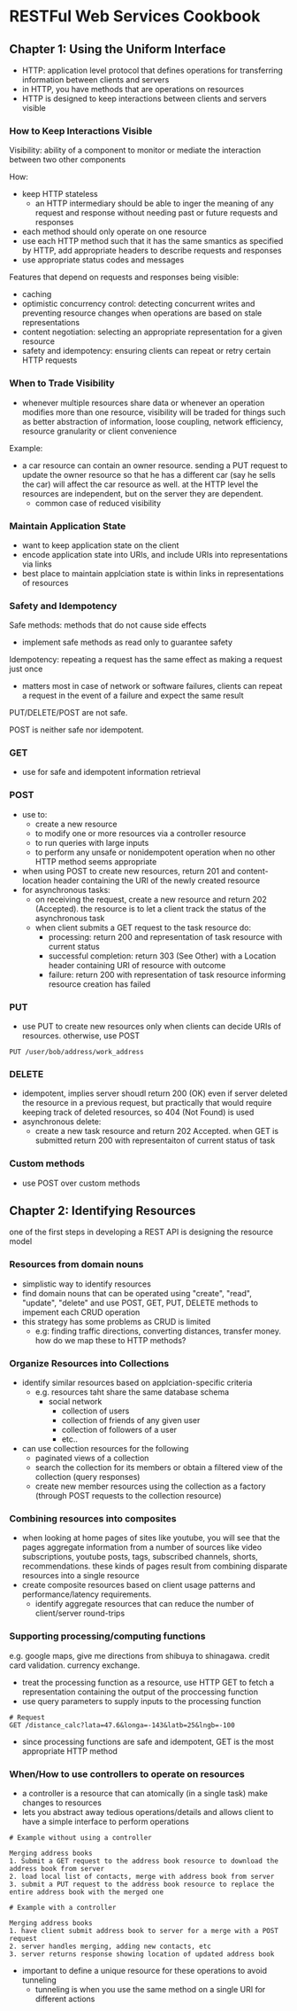 # RESTFul Web Services Cookbook

## Chapter 1: Using the Uniform Interface

- HTTP: application level protocol that defines operations for transferring information between clients and servers
- in HTTP, you have methods that are operations on resources
- HTTP is designed to keep interactions between clients and servers visible

### How to Keep Interactions Visible

Visibility: ability of a component to monitor or mediate the interaction between two other components

How:
- keep HTTP stateless
    - an HTTP intermediary should be able to inger the meaning of any request and response without needing past or future requests and responses
- each method should only operate on one resource
- use each HTTP method such that it has the same smantics as specified by HTTP, add appropriate headers to describe requests and responses
- use appropriate status codes and messages

Features that depend on requests and responses being visible:
- caching
- optimistic concurrency control: detecting concurrent writes and preventing resource changes when operations are based on stale representations
- content negotiation: selecting an appropriate representation for a given resource
- safety and idempotency: ensuring clients can repeat or retry certain HTTP requests

### When to Trade Visibility

- whenever multiple resources share data or whenever an operation modifies more than one resource, visibility will be traded for things such as better abstraction of information, loose coupling, network efficiency, resource granularity or client convenience

Example:
- a car resource can contain an owner resource. sending a PUT request to update the owner resource so that he has a different car (say he sells the car) will affect the car resource as well. at the HTTP level the resources are independent, but on the server they are dependent.
    - common case of reduced visibility

### Maintain Application State

- want to keep application state on the client
- encode application state into URIs, and include URIs into representations via links
- best place to maintain applciation state is within links in representations of resources

### Safety and Idempotency

Safe methods: methods that do not cause side effects
- implement safe methods as read only to guarantee safety

Idempotency: repeating a request has the same effect as making a request just once
- matters most in case of network or software failures, clients can repeat a request in the event of a failure and expect the same result 

PUT/DELETE/POST are not safe.

POST is neither safe nor idempotent.

### GET
- use for safe and idempotent information retrieval

### POST
- use to:
    - create a new resource
    - to modify one or more resources via a controller resource
    - to run queries with large inputs
    - to perform any unsafe or nonidempotent operation when no other HTTP method seems appropriate
- when using POST to create new resources, return 201 and content-location header containing the URI of the newly created resource
- for asynchronous tasks:
    - on receiving the request, create a new resource and return 202 (Accepted). the resource is to let a client track the status of the asynchronous task
    - when client submits a GET request to the task resource do:
        - processing: return 200 and representation of task resource with current status
        - successful completion: return 303 (See Other) with a Location header containing URI of resource with outcome
        - failure: return 200 with representation of task resource informing resource creation has failed

### PUT
- use PUT to create new resources only when clients can decide URIs of resources. otherwise, use POST

```
PUT /user/bob/address/work_address
```

### DELETE 
- idempotent, implies server shoudl return 200 (OK) even if server deleted the resource in a previous request, but practically that would require keeping track of deleted resources, so 404 (Not Found) is used
- asynchronous delete:
    - create a new task resource and return 202 Accepted. when GET is submitted return 200 with representaiton of current status of task

### Custom methods

- use POST over custom methods

## Chapter 2: Identifying Resources

one of the first steps in developing a REST API is designing the resource model

### Resources from domain nouns

- simplistic way to identify resources
- find domain nouns that can be operated using "create", "read", "update", "delete" and use POST, GET, PUT, DELETE methods to impement each CRUD operation
- this strategy has some problems as CRUD is limited
    - e.g: finding traffic directions, converting distances, transfer money. how do we map these to HTTP methods?

### Organize Resources into Collections

- identify similar resources based on applciation-specific criteria
    - e.g. resources taht share the same database schema
        - social network
            - collection of users
            - collection of friends of any given user
            - collection of followers of a user
            - etc..
- can use collection resources for the following
    - paginated views of a collection
    - search the collection for its members or obtain a filtered view of the collection (query responses)
    - create new member resources using the collection as a factory (through POST requests to the collection resource)

### Combining resources into composites

- when looking at home pages of sites like youtube, you will see that the pages aggregate information from a number of sources like video subscriptions, youtube posts, tags, subscribed channels, shorts, recommendations. these kinds of pages result from combining disparate resources into a single resource
- create composite resources based on client usage patterns and performance/latency requirements.
    - identify aggregate resources that can reduce the number of client/server round-trips

### Supporting processing/computing functions

e.g. google maps, give me directions from shibuya to shinagawa. credit card validation. currency exchange.

- treat the processing function as a resource, use HTTP GET to fetch a representation containing the output of the proccessing function
- use query parameters to supply inputs to the processing function

```
# Request
GET /distance_calc?lata=47.6&longa=-143&latb=25&lngb=-100
```

- since processing functions are safe and idempotent, GET is the most appropriate HTTP method

### When/How to use controllers to operate on resources

- a controller is a resource that can atomically (in a single task) make changes to resources
- lets you abstract away tedious operations/details and allows client to have a simple interface to perform operations

```
# Example without using a controller

Merging address books
1. Submit a GET request to the address book resource to download the address book from server
2. load local list of contacts, merge with address book from server
3. submit a PUT request to the address book resource to replace the entire address book with the merged one
```

```
# Example with a controller

Merging address books
1. have client submit address book to server for a merge with a POST request
2. server handles merging, adding new contacts, etc
3. server returns response showing location of updated address book
```

- important to define a unique resource for these operations to avoid tunneling
    - tunneling is when you use the same method on a single URI for different actions

